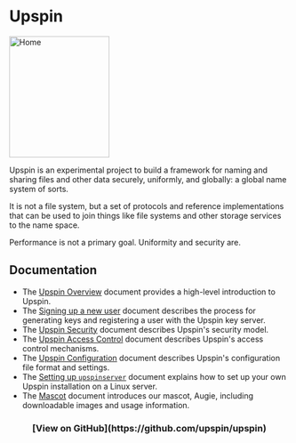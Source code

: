 # Upspin

<img src="/images/augie.jpg" width="180" height="218" alt="Home"/>


Upspin is an experimental project to build a framework for naming
and sharing files and other data securely, uniformly, and globally:
a global name system of sorts.

It is not a file system, but a set of protocols and reference
implementations that can be used to join things like file systems
and other storage services to the name space.

Performance is not a primary goal. Uniformity and security are.

## Documentation

- The [Upspin Overview](/doc/overview.md) document provides a high-level
  introduction to Upspin.
- The [Signing up a new user](/doc/signup.md) document describes the process for
  generating keys and registering a user with the Upspin key server.
- The [Upspin Security](/doc/security.md) document describes Upspin's security
  model.
- The [Upspin Access Control](/doc/access_control.md) document describes
  Upspin's access control mechanisms.
- The [Upspin Configuration](/doc/config.md) document describes Upspin's
  configuration file format and settings.
- The [Setting up `upspinserver`](/doc/server_setup.md) document explains how
  to set up your own Upspin installation on a Linux server.
- The [Mascot](/doc/mascot.md) document introduces our mascot, Augie,
  including downloadable images and usage information.

<center><h3>[View on GitHub](https://github.com/upspin/upspin)</h3></center>

